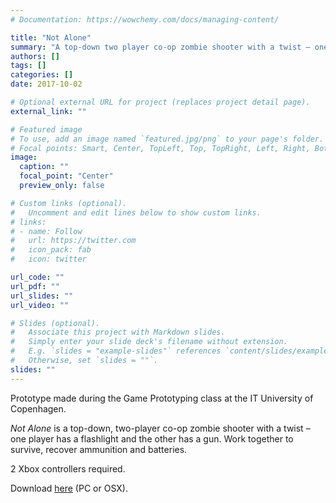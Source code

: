 ```yaml
---
# Documentation: https://wowchemy.com/docs/managing-content/

title: "Not Alone"
summary: "A top-down two player co-op zombie shooter with a twist – one player has a flashlight and the other has a gun."
authors: []
tags: []
categories: []
date: 2017-10-02

# Optional external URL for project (replaces project detail page).
external_link: ""

# Featured image
# To use, add an image named `featured.jpg/png` to your page's folder.
# Focal points: Smart, Center, TopLeft, Top, TopRight, Left, Right, BottomLeft, Bottom, BottomRight.
image:
  caption: ""
  focal_point: "Center"
  preview_only: false

# Custom links (optional).
#   Uncomment and edit lines below to show custom links.
# links:
# - name: Follow
#   url: https://twitter.com
#   icon_pack: fab
#   icon: twitter

url_code: ""
url_pdf: ""
url_slides: ""
url_video: ""

# Slides (optional).
#   Associate this project with Markdown slides.
#   Simply enter your slide deck's filename without extension.
#   E.g. `slides = "example-slides"` references `content/slides/example-slides.md`.
#   Otherwise, set `slides = ""`.
slides: ""
---
```

Prototype made during the Game Prototyping class at the IT University of Copenhagen.

_Not Alone_ is a top-down, two-player co-op zombie shooter with a twist – one player has a flashlight and the other has a gun. Work together to survive, recover ammunition and batteries.

2 Xbox controllers required.

Download [here](https://1drv.ms/u/s!AgoobYV4aSxhi8BS3ETQVQf4RMKhQw?e=dsuxuj) (PC or OSX).